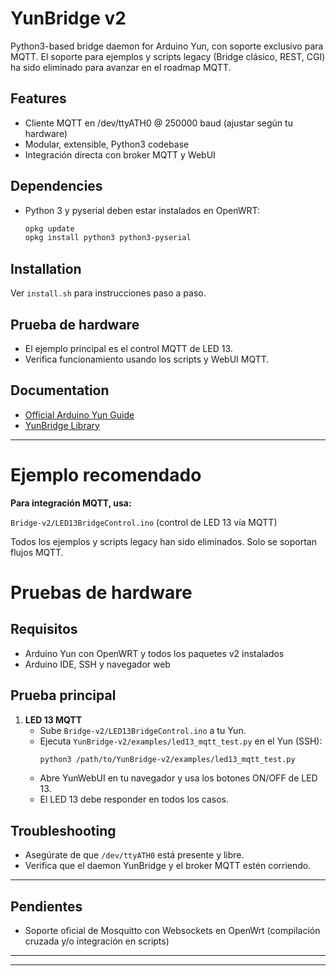 # YunBridge v2

Python3-based bridge daemon for Arduino Yun, con soporte exclusivo para MQTT. El soporte para ejemplos y scripts legacy (Bridge clásico, REST, CGI) ha sido eliminado para avanzar en el roadmap MQTT.

## Features
- Cliente MQTT en /dev/ttyATH0 @ 250000 baud (ajustar según tu hardware)
- Modular, extensible, Python3 codebase
- Integración directa con broker MQTT y WebUI


## Dependencies
- Python 3 y pyserial deben estar instalados en OpenWRT:
	```sh
	opkg update
	opkg install python3 python3-pyserial
	```

## Installation
Ver `install.sh` para instrucciones paso a paso.

## Prueba de hardware
- El ejemplo principal es el control MQTT de LED 13.
- Verifica funcionamiento usando los scripts y WebUI MQTT.

## Documentation
- [Official Arduino Yun Guide](https://docs.arduino.cc/retired/getting-started-guides/ArduinoYun/)
- [YunBridge Library](https://docs.arduino.cc/retired/archived-libraries/YunBridgeLibrary/)

---




# Ejemplo recomendado

**Para integración MQTT, usa:**

`Bridge-v2/LED13BridgeControl.ino` (control de LED 13 vía MQTT)

Todos los ejemplos y scripts legacy han sido eliminados. Solo se soportan flujos MQTT.


# Pruebas de hardware

## Requisitos
- Arduino Yun con OpenWRT y todos los paquetes v2 instalados
- Arduino IDE, SSH y navegador web

## Prueba principal
1. **LED 13 MQTT**
	- Sube `Bridge-v2/LED13BridgeControl.ino` a tu Yun.
	- Ejecuta `YunBridge-v2/examples/led13_mqtt_test.py` en el Yun (SSH):
	  ```bash
	  python3 /path/to/YunBridge-v2/examples/led13_mqtt_test.py
	  ```
	- Abre YunWebUI en tu navegador y usa los botones ON/OFF de LED 13.
	- El LED 13 debe responder en todos los casos.

## Troubleshooting
- Asegúrate de que `/dev/ttyATH0` está presente y libre.
- Verifica que el daemon YunBridge y el broker MQTT estén corriendo.

---

## Pendientes

- Soporte oficial de Mosquitto con Websockets en OpenWrt (compilación cruzada y/o integración en scripts)

---

---
